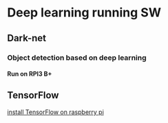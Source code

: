 
# Deep learning running SW

## Dark-net
### Object detection based on deep learning
#### Run on RPI3 B+

## TensorFlow

[install TensorFlow on raspberry pi](https://www.tensorflow.org/install/install_raspbian)
